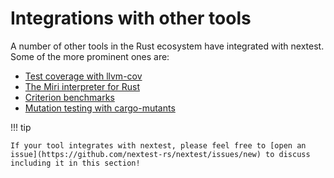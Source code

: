 # Integrations with other tools

A number of other tools in the Rust ecosystem have integrated with nextest. Some of the more prominent ones are:

- [Test coverage with llvm-cov](test-coverage.md)
- [The Miri interpreter for Rust](miri.md)
- [Criterion benchmarks](criterion.md)
- [Mutation testing with cargo-mutants](cargo-mutants.md)

!!! tip

    If your tool integrates with nextest, please feel free to [open an issue](https://github.com/nextest-rs/nextest/issues/new) to discuss including it in this section!
